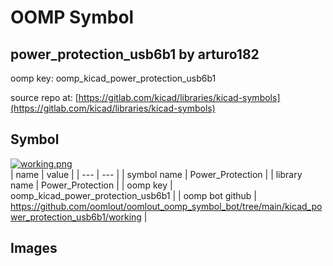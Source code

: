 # OOMP Symbol  
## power_protection_usb6b1  by arturo182  
  
oomp key: oomp_kicad_power_protection_usb6b1  
  
source repo at: [https://gitlab.com/kicad/libraries/kicad-symbols](https://gitlab.com/kicad/libraries/kicad-symbols)  
## Symbol  
  
[![working.png](working_600.png)](working.png)  
| name | value | 
| --- | --- | 
| symbol name | Power_Protection | 
| library name | Power_Protection | 
| oomp key | oomp_kicad_power_protection_usb6b1 | 
| oomp bot github | https://github.com/oomlout/oomlout_oomp_symbol_bot/tree/main/kicad_power_protection_usb6b1/working | 
## Images  
